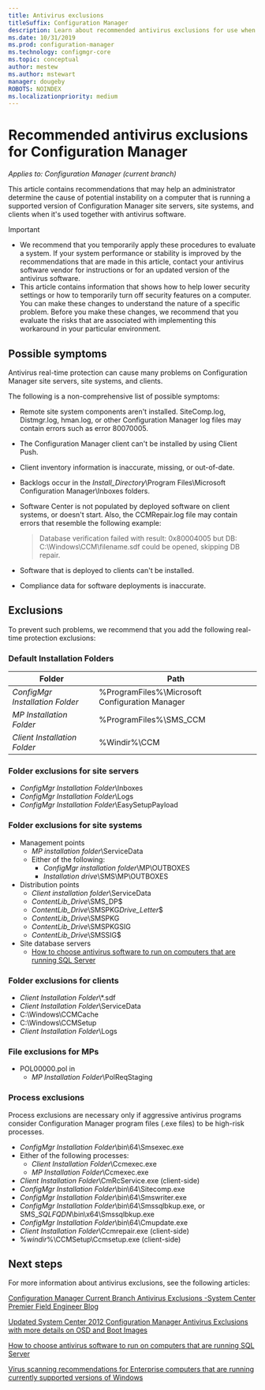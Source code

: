 ```yaml
---
title: Antivirus exclusions
titleSuffix: Configuration Manager
description: Learn about recommended antivirus exclusions for use when troubleshooting possible issues.
ms.date: 10/31/2019
ms.prod: configuration-manager
ms.technology: configmgr-core
ms.topic: conceptual
author: mestew
ms.author: mstewart
manager: dougeby
ROBOTS: NOINDEX
ms.localizationpriority: medium
---
```


# Recommended antivirus exclusions for Configuration Manager

*Applies to: Configuration Manager (current branch)*

This article contains recommendations that may help an administrator determine the cause of potential instability on a computer that is running a supported version of Configuration Manager site servers, site systems, and clients when it's used together with antivirus software.

> [!IMPORTANT]
>
> - We recommend that you temporarily apply these procedures to evaluate a system. If your system performance or stability is improved by the recommendations that are made in this article, contact your antivirus software vendor for instructions or for an updated version of the antivirus software.
> - This article contains information that shows how to help lower security settings or how to temporarily turn off security features on a computer. You can make these changes to understand the nature of a specific problem. Before you make these changes, we recommend that you evaluate the risks that are associated with implementing this workaround in your particular environment.

## Possible symptoms 

Antivirus real-time protection can cause many problems on Configuration Manager site servers, site systems, and clients.

The following is a non-comprehensive list of possible symptoms:

- Remote site system components aren't installed. SiteComp.log, Distmgr.log, hman.log, or other Configuration Manager log files may contain errors such as error 80070005.
- The Configuration Manager client can't be installed by using Client Push.
- Client inventory information is inaccurate, missing, or out-of-date.
- Backlogs occur in the *Install_Directory*\Program Files\Microsoft Configuration Manager\Inboxes folders.
- Software Center is not populated by deployed software on client systems, or doesn't start. Also, the CCMRepair.log file may contain errors that resemble the following example:

  > Database verification failed with result: 0x80004005 but DB: C:\Windows\CCM\filename.sdf could be opened, skipping DB repair.

- Software that is deployed to clients can't be installed.
- Compliance data for software deployments is inaccurate.

## Exclusions

To prevent such problems, we recommend that you add the following real-time protection exclusions:

### Default Installation Folders

|Folder|Path|
| - | - |
|*ConfigMgr Installation Folder*  |  %ProgramFiles%\Microsoft Configuration Manager  |  
|*MP Installation Folder*  |%ProgramFiles%\SMS_CCM  |  
|*Client Installation Folder*  |%Windir%\CCM  |  

### Folder exclusions for site servers

- *ConfigMgr Installation Folder*\Inboxes
- *ConfigMgr Installation Folder*\Logs
- *ConfigMgr Installation Folder*\EasySetupPayload

### Folder exclusions for site systems

- Management points
  - *MP installation folder*\ServiceData
  - Either of the following:
    - *ConfigMgr installation folder*\MP\OUTBOXES
    - *Installation drive*\SMS\MP\OUTBOXES
- Distribution points
  - *Client installation folder*\ServiceData
  - *ContentLib_Drive*\SMS_DP$
  - *ContentLib_Drive*\SMSPKG*Drive_Letter*$
  - *ContentLib_Drive*\SMSPKG
  - *ContentLib_Drive*\SMSPKGSIG
  - *ContentLib_Drive*\SMSSIG$
- Site database servers
  - [How to choose antivirus software to run on computers that are running SQL Server](https://support.microsoft.com/en-us/help/309422)

### Folder exclusions for clients

- *Client Installation Folder*\\\*.sdf
- *Client Installation Folder*\ServiceData
- C:\Windows\CCMCache
- C:\Windows\CCMSetup
- *Client Installation Folder*\Logs

### File exclusions for MPs

- POL00000.pol in
  - *MP Installation Folder*\PolReqStaging

### Process exclusions

Process exclusions are necessary only if aggressive antivirus programs consider Configuration Manager program files (.exe files) to be high-risk processes.

- *ConfigMgr Installation Folder*\bin\64\Smsexec.exe
- Either of the following processes:
  - *Client Installation Folder*\Ccmexec.exe
  - *MP Installation Folder*\Ccmexec.exe
- *Client Installation Folder*\CmRcService.exe (client-side)
- *ConfigMgr Installation Folder*\bin\64\Sitecomp.exe
- *ConfigMgr Installation Folder*\bin\64\Smswriter.exe
- *ConfigMgr Installation Folder*\bin\64\Smssqlbkup.exe, or SMS_*SQLFQDN*\bin\x64\Smssqlbkup.exe
- *ConfigMgr Installation Folder*\bin\64\Cmupdate.exe
- *Client Installation Folder*\Ccmrepair.exe (client-side)
- %*windir*%\CCMSetup\Ccmsetup.exe (client-side)

## Next steps

For more information about antivirus exclusions, see the following articles:

[Configuration Manager Current Branch Antivirus Exclusions -System Center Premier Field Engineer Blog](https://techcommunity.microsoft.com/t5/core-infrastructure-and-security/configuration-manager-current-branch-antivirus-exclusions/ba-p/884831)

[Updated System Center 2012 Configuration Manager Antivirus Exclusions with more details on OSD and Boot Images](https://techcommunity.microsoft.com/t5/core-infrastructure-and-security/updated-system-center-2012-configuration-manager-antivirus/ba-p/884371)

[How to choose antivirus software to run on computers that are running SQL Server](https://support.microsoft.com/help/309422/how-to-choose-antivirus-software-to-run-on-computers-that-are-running-sql-server)

[Virus scanning recommendations for Enterprise computers that are running currently supported versions of Windows](https://support.microsoft.com/help/822158/virus-scanning-recommendations-for-enterprise-computers-that-are-running-currently-supported-versions-of-windows)
